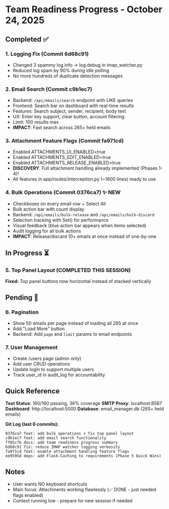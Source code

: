 # Team Readiness Progress - October 24, 2025

## Completed ✅

### 1. Logging Fix (Commit 6d68c91)
- Changed 3 spammy log.info → log.debug in imap_watcher.py
- Reduced log spam by 90% during idle polling
- No more hundreds of duplicate detection messages

### 2. Email Search (Commit c9b1ec7)
- Backend: `/api/emails/search` endpoint with LIKE queries
- Frontend: Search bar on dashboard with real-time results
- Features: Search subject, sender, recipient, body text
- UX: Enter key support, clear button, account filtering
- Limit: 100 results max
- **IMPACT**: Fast search across 265+ held emails

### 3. Attachment Feature Flags (Commit fa971cd)
- Enabled ATTACHMENTS_UI_ENABLED=true
- Enabled ATTACHMENTS_EDIT_ENABLED=true
- Enabled ATTACHMENTS_RELEASE_ENABLED=true
- **DISCOVERY**: Full attachment handling already implemented (Phases 1-4)!
- All features in app/routes/interception.py (~1600 lines) ready to use

### 4. Bulk Operations (Commit 0376ca7) ✨ NEW
- Checkboxes on every email row + Select All
- Bulk action bar with count display
- Backend: `/api/emails/bulk-release` and `/api/emails/bulk-discard`
- Selection tracking with Set() for performance
- Visual feedback (blue action bar appears when items selected)
- Audit logging for all bulk actions
- **IMPACT**: Release/discard 10+ emails at once instead of one-by-one

## In Progress ⏳

### 5. Top Panel Layout (COMPLETED THIS SESSION)
**Fixed:** Top panel buttons now horizontal instead of stacked vertically

## Pending 📝

### 6. Pagination
- Show 50 emails per page instead of loading all 265 at once
- Add "Load More" button
- Backend: Add `page` and `limit` params to email endpoints

### 7. User Management
- Create /users page (admin only)
- Add user CRUD operations
- Update login to support multiple users
- Track user_id in audit_log for accountability

## Quick Reference

**Test Status**: 160/160 passing, 36% coverage
**SMTP Proxy**: localhost:8587
**Dashboard**: http://localhost:5000
**Database**: email_manager.db (265+ held emails)

**Git Log (last 6 commits):**
```
0376ca7 feat: add bulk operations + fix top panel layout
c9b1ec7 feat: add email search functionality
ff05c7b docs: add team readiness progress summary
6d68c91 fix: reduce IMAP watcher logging verbosity
fa971cd feat: enable attachment handling feature flags
ee9595d deps: add Flask-Caching to requirements (Phase 5 Quick Wins)
```

## Notes

- User wants NO keyboard shortcuts
- Main focus: Attachments working flawlessly (✅ DONE - just needed flags enabled)
- Context running low - prepare for new session if needed
